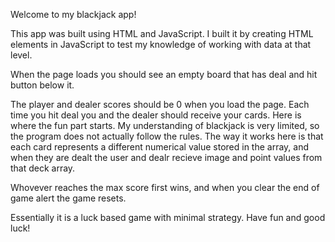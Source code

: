 Welcome to my blackjack app!

This app was built using HTML and JavaScript. I built it by creating HTML elements in JavaScript to test my knowledge of working with data at that level. 

When the page loads you should see an empty board that has deal and hit button below it.

The player and dealer scores should be 0 when you load the page. Each time you hit deal you and the dealer should receive your cards.
Here is where the fun part starts. My understanding of blackjack is very limited, so the program does not actually follow the rules. The way it works here is that each card represents a different numerical value stored in the array, and when they are dealt the user and dealr recieve image and point values from that deck array. 

Whovever reaches the max score first wins, and when you clear the end of game alert the game resets. 

Essentially it is a luck based game with minimal strategy. Have fun and good luck!
